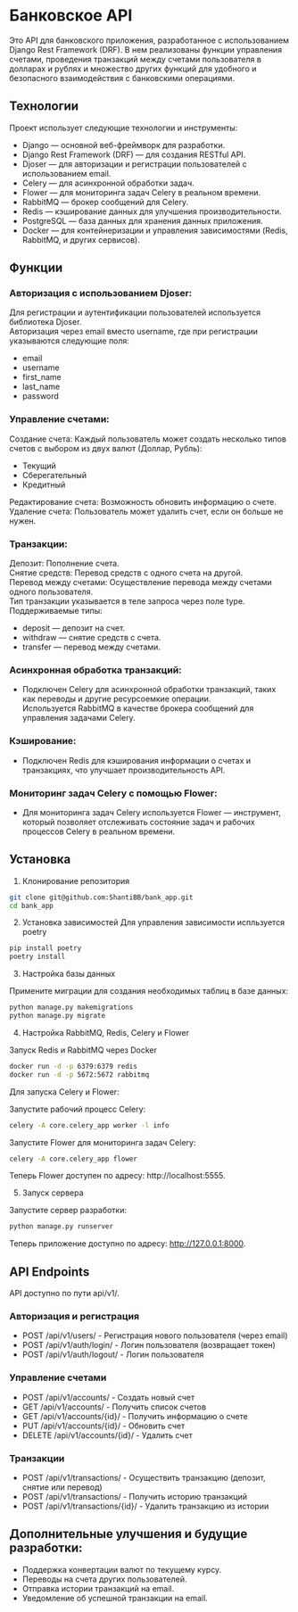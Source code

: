 # Банковское API
Это API для банковского приложения, разработанное с использованием Django Rest Framework (DRF). В нем реализованы функции управления счетами, 
проведения транзакций между счетами пользователя в долларах и рублях и множество других функций для удобного и безопасного взаимодействия с банковскими операциями.  

## Технологии
Проект использует следующие технологии и инструменты:

- Django — основной веб-фреймворк для разработки.
- Django Rest Framework (DRF) — для создания RESTful API.
- Djoser — для авторизации и регистрации пользователей с использованием email.
- Celery — для асинхронной обработки задач.
- Flower — для мониторинга задач Celery в реальном времени.
- RabbitMQ — брокер сообщений для Celery.
- Redis — кэширование данных для улучшения производительности.
- PostgreSQL — база данных для хранения данных приложения.
- Docker — для контейнеризации и управления зависимостями (Redis, RabbitMQ, и других сервисов).

## Функции

### Авторизация с использованием Djoser:
Для регистрации и аутентификации пользователей используется библиотека Djoser.  
Авторизация через email вместо username, где при регистрации указываются следующие поля:  
- email
- username
- first_name
- last_name
- password

### Управление счетами:

Создание счета: Каждый пользователь может создать несколько типов счетов с выбором из двух валют (Доллар, Рубль):  
- Текущий
- Сберегательный
- Кредитный

Редактирование счета: Возможность обновить информацию о счете.  
Удаление счета: Пользователь может удалить счет, если он больше не нужен.   

### Транзакции:

Депозит: Пополнение счета.  
Снятие средств: Перевод средств с одного счета на другой.  
Перевод между счетами: Осуществление перевода между счетами одного пользователя.  
Тип транзакции указывается в теле запроса через поле type. Поддерживаемые типы:  
- deposit — депозит на счет.
- withdraw — снятие средств с счета.
- transfer — перевод между счетами. 

### Асинхронная обработка транзакций:
- Подключен Celery для асинхронной обработки транзакций, таких как переводы и другие ресурсоемкие операции.  
Используется RabbitMQ в качестве брокера сообщений для управления задачами Celery.  

### Кэширование:  
- Подключен Redis для кэширования информации о счетах и транзакциях, что улучшает производительность API.  

### Мониторинг задач Celery с помощью Flower:
- Для мониторинга задач Celery используется Flower — инструмент, который позволяет отслеживать состояние задач и рабочих процессов Celery в реальном времени.

## Установка

1. Клонирование репозитория
```bash
git clone git@github.com:ShantiBB/bank_app.git
cd bank_app
```

2. Установка зависимостей
Для управления зависимости испльзуется poetry
```bash
pip install poetry
poetry install
```

3. Настройка базы данных
   
  Примените миграции для создания необходимых таблиц в базе данных:

```bash
python manage.py makemigrations
python manage.py migrate
```

4. Настройка RabbitMQ, Redis, Celery и Flower
   
Запуск Redis и RabbitMQ через Docker
```bash
docker run -d -p 6379:6379 redis
docker run -d -p 5672:5672 rabbitmq
```

  Для запуска Celery и Flower:  

Запустите рабочий процесс Celery:
```bash
celery -A core.celery_app worker -l info
```

Запустите Flower для мониторинга задач Celery:
```bash
celery -A core.celery_app flower
```

Теперь Flower доступен по адресу: http://localhost:5555.  

5. Запуск сервера
   
  Запустите сервер разработки:
```bash
python manage.py runserver
```  
Теперь приложение доступно по адресу: http://127.0.0.1:8000.

## API Endpoints  
API доступно по пути api/v1/.

### Авторизация и регистрация
- POST /api/v1/users/ - Регистрация нового пользователя (через email)
- POST /api/v1/auth/login/ - Логин пользователя (возвращает токен)
- POST /api/v1/auth/logout/ - Логин пользователя
  
### Управление счетами
- POST /api/v1/accounts/ - Создать новый счет
- GET /api/v1/accounts/ - Получить список счетов
- GET /api/v1/accounts/{id}/ - Получить информацию о счете
- PUT /api/v1/accounts/{id}/ - Обновить счет
- DELETE /api/v1/accounts/{id}/ - Удалить счет

### Транзакции
- POST /api/v1/transactions/ - Осуществить транзакцию (депозит, снятие или перевод)
- POST /api/v1/transactions/ - Получить историю транзакций
- POST /api/v1/transactions/{id}/ - Удалить транзакцию из истории

## Дополнительные улучшения и будущие разработки:
- Поддержка конвертации валют по текущему курсу.  
- Переводы на счета других пользователей.
- Отправка истории транзакций на email.
- Уведомление об успешной транзакции на email.

